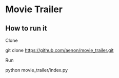 # Movie Trailer


## How to run it

Clone

git clone https://github.com/aenon/movie_trailer.git

Run

python movie_trailer/index.py
